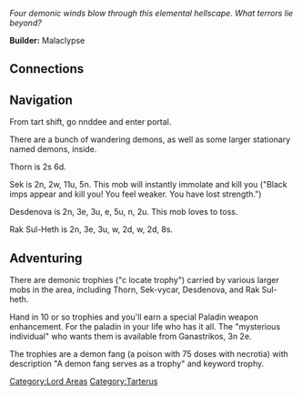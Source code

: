 *Four demonic winds blow through this elemental hellscape. What terrors
lie beyond?*

**Builder:** Malaclypse

## Connections

## Navigation

From tart shift, go nnddee and enter portal.

There are a bunch of wandering demons, as well as some larger stationary
named demons, inside.

Thorn is 2s 6d.

Sek is 2n, 2w, 11u, 5n. This mob will instantly immolate and kill you
("Black imps appear and kill you! You feel weaker. You have lost
strength.")

Desdenova is 2n, 3e, 3u, e, 5u, n, 2u. This mob loves to toss.

Rak Sul-Heth is 2n, 3e, 3u, w, 2d, w, 2d, 8s.

## Adventuring

There are demonic trophies ("c locate trophy") carried by various larger
mobs in the area, including Thorn, Sek-vycar, Desdenova, and Rak
Sul-heth.

Hand in 10 or so trophies and you'll earn a special Paladin weapon
enhancement. For the paladin in your life who has it all. The
"mysterious individual" who wants them is available from Ganastrikos, 3n
2e.

The trophies are a demon fang (a poison with 75 doses with necrotia)
with description "A demon fang serves as a trophy" and keyword trophy.

[Category:Lord Areas](Category:Lord_Areas "wikilink")
[Category:Tarterus](Category:Tarterus "wikilink")
